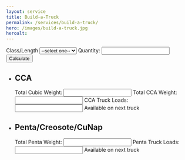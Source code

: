 ```yaml
---
layout: service
title: Build-a-Truck
permalink: /services/build-a-truck/
hero: /images/build-a-truck.jpg
heroalt: 
---
```

<form name="frm" onsubmit="return false;"> 
	<label class="form-block">
		Class/Length
		<select id="classLength" name="classLength" class="selectbox">
			<option  selected="selected" disabled="disabled">--select one--</option>
			<option>1/100</option>
			<option>1/30</option>
			<option>1/35</option>
			<option>1/40</option>
			<option>1/45</option>
			<option>1/50</option>
			<option>1/55</option>
			<option>1/60</option>
			<option>1/65</option>
			<option>1/70</option>
			<option>1/75</option>
			<option>1/80</option>
			<option>1/85</option>
			<option>1/90</option>
			<option>1/95</option>
			<option>2/100</option>
			<option>2/30</option>
			<option>2/35</option>
			<option>2/40</option>
			<option>2/45</option>
			<option>2/50</option>
			<option>2/55</option>
			<option>2/60</option>
			<option>2/65</option>
			<option>2/70</option>
			<option>2/75</option>
			<option>2/80</option>
			<option>2/85</option>
			<option>2/90</option>
			<option>2/95</option>
			<option>3/25</option>
			<option>3/30</option>
			<option>3/35</option>
			<option>3/40</option>
			<option>3/45</option>
			<option>3/50</option>
			<option>3/55</option>
			<option>3/60</option>
			<option>3/65</option>
			<option>3/70</option>
			<option>3/75</option>
			<option>3/80</option>
			<option>3/85</option>
			<option>3/90</option>
			<option>4/25</option>
			<option>4/30</option>
			<option>4/35</option>
			<option>4/40</option>
			<option>4/45</option>
			<option>4/50</option>
			<option>4/55</option>
			<option>4/60</option>
			<option>4/65</option>
			<option>4/70</option>
			<option>5/25</option>
			<option>5/30</option>
			<option>5/35</option>
			<option>5/40</option>
			<option>5/45</option>
			<option>6/25</option>
			<option>6/30</option>
			<option>6/35</option>
			<option>6/40</option>
			<option>7/20</option>
			<option>7/25</option>
			<option>7/30</option>
			<option>7/35</option>
			<option>9/20</option>
			<option>9/25</option>
			<option>9/30</option>
		</select>
	</label>
	<label class="form-block">
		Quantity:
		<input type="number" name="quantity" step="1">
	</label>
	<button class="button" type="button" onclick="calc()">Calculate</button>
	<ul class="columns two-columns">
		<li>
			<h2>CCA</h2>
			<label class="form-block">
				Total Cubic Weight:
				<input type="text" readonly="1" name="cubic">
			</label>
			<label class="form-block">
				Total CCA Weight:
				<input type="text" readonly="1" name="CCA">
			</label>
			<label class="form-block">
				CCA Truck Loads:
				<input type="text" readonly="1" name="CCATruck">
			</label>
			Available on next truck <span id="cca_caption"></span>
		</li>
		<li>
			<h2>Penta/Creosote/CuNap</h2>
			<label class="form-block">
				Total Penta Weight:
				<input type="text" readonly="1" name="Penta">
			</label>
			<label class="form-block">
				Penta Truck Loads:
				<input type="text" readonly="1" name="PentaTruck">
			</label>
			Available on next truck <span id="penta_caption"></span>
		</li>
	</ul>
</form>
<!-- 
  <script> 
    var list_box = document.frm.classLength;

    newOption = new Option("--select one--");
    newIndex = list_box.length;
    list_box.options[newIndex] = newOption;

    for(i=1; i<pole_array.length; i++)
    {
       newOption = new Option(pole_array[i][0]);
       newIndex = list_box.length;
       list_box.options[newIndex] = newOption;
    }
  </script> -->